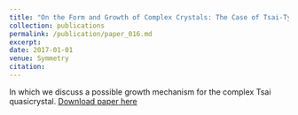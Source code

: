 ```yaml
---
title: "On the Form and Growth of Complex Crystals: The Case of Tsai-Type Clusters"
collection: publications
permalink: /publication/paper_016.md
excerpt:
date: 2017-01-01
venue: Symmetry
citation:
---
```

In which we discuss a possible growth mechanism for the complex Tsai quasicrystal.
[Download paper here](http://pfdamasceno.github.io/files/2017_Taylor.pdf)
